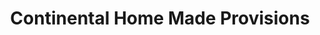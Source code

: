 ---
title: "Continental Home Made Provisions"
url: /east-brunswick-township/continental-home-made-provisions/
shop: Feinkost
---